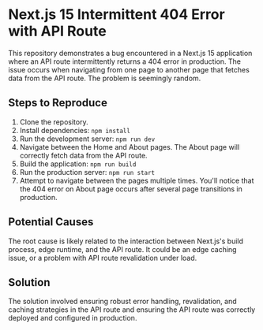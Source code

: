 # Next.js 15 Intermittent 404 Error with API Route

This repository demonstrates a bug encountered in a Next.js 15 application where an API route intermittently returns a 404 error in production. The issue occurs when navigating from one page to another page that fetches data from the API route. The problem is seemingly random.

## Steps to Reproduce

1. Clone the repository.
2. Install dependencies: `npm install`
3. Run the development server: `npm run dev`
4. Navigate between the Home and About pages.  The About page will correctly fetch data from the API route. 
5. Build the application: `npm run build`
6. Run the production server: `npm run start`
7. Attempt to navigate between the pages multiple times.  You'll notice that the 404 error on About page occurs after several page transitions in production.

## Potential Causes

The root cause is likely related to the interaction between Next.js's build process, edge runtime, and the API route.  It could be an edge caching issue, or a problem with API route revalidation under load.

## Solution

The solution involved ensuring robust error handling, revalidation, and caching strategies in the API route and ensuring the API route was correctly deployed and configured in production.